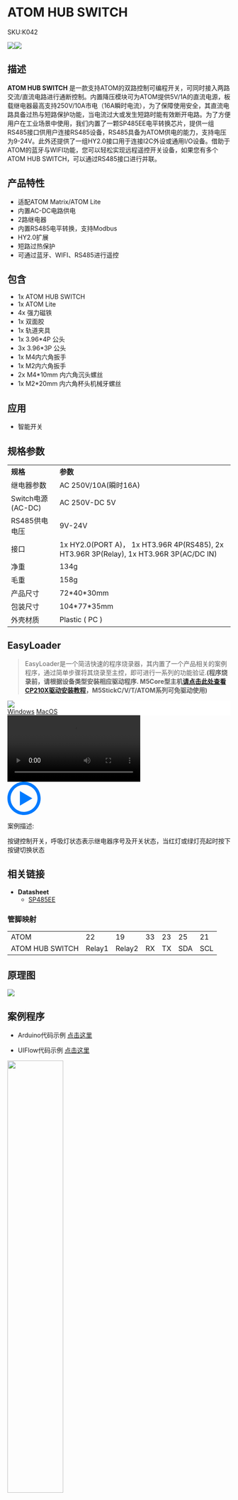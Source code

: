 # ATOM HUB SWITCH

<el-tag effect="plain">SKU:K042</el-tag>

<div class="product_pic"><img src="assets/img/product_pics/atom_base/atomhub_switch/atomswitch.webp"><img src="assets/img/product_pics/atom_base/atomhub_switch/atomswitch_02.webp"></div>

## 描述

**ATOM HUB SWITCH** 是一款支持ATOM的双路控制可编程开关，可同时接入两路交流/直流电路进行通断控制。内置降压模块可为ATOM提供5V/1A的直流电源，板载继电器最高支持250V/10A市电（16A瞬时电流），为了保障使用安全，其直流电路具备过热与短路保护功能，当电流过大或发生短路时能有效断开电路。为了方便用户在工业场景中使用，我们内置了一颗SP485EE电平转换芯片，提供一组RS485接口供用户连接RS485设备，RS485具备为ATOM供电的能力，支持电压为9-24V。此外还提供了一组HY2.0接口用于连接I2C外设或通用I/O设备。借助于ATOM的蓝牙与WIFI功能，您可以轻松实现远程遥控开关设备，如果您有多个ATOM HUB SWITCH，可以通过RS485接口进行并联。

## 产品特性

- 适配ATOM Matrix/ATOM Lite
- 内置AC-DC电路供电
- 2路继电器
- 内置RS485电平转换，支持Modbus
- HY2.0扩展
- 短路过热保护
- 可通过蓝牙、WIFI、RS485进行遥控

## 包含

- 1x ATOM HUB SWITCH
- 1x ATOM Lite
- 4x 强力磁铁 
- 1x 双面胶
- 1x 轨道夹具
- 1x 3.96*4P 公头
- 3x 3.96*3P 公头
- 1x M4内六角扳手
- 1x M2内六角扳手
- 2x M4*10mm 内六角沉头螺丝
- 1x M2*20mm 内六角杯头机械牙螺丝

## 应用

- 智能开关

## 规格参数

<table>
   <tr style="font-weight:bold">
      <td>规格</td>
      <td>参数</td>
   </tr>
   <tr>
      <td>继电器参数</td>
      <td>AC 250V/10A(瞬时16A)</td>
   </tr>
   <tr>
      <td>Switch电源(AC-DC)</td>
      <td>AC 250V-DC 5V</td>
   </tr>
   <tr>
      <td>RS485供电电压</td>
      <td>9V-24V</td>
   </tr>
   <tr>
      <td>接口</td>
      <td>1x HY2.0(PORT A)， 1x HT3.96R 4P(RS485), 2x HT3.96R 3P(Relay), 1x HT3.96R 3P(AC/DC IN)</td>
   </tr>
   <tr>
      <td>净重</td>
      <td>134g</td>
   </tr>
   <tr>
      <td>毛重</td>
      <td>158g</td>
   </tr>
   <tr>
      <td>产品尺寸</td>
      <td>72*40*30mm</td>
   </tr>
   <tr>
      <td>包装尺寸</td>
      <td>104*77*35mm</td>
   </tr>
   <tr>
      <td>外壳材质</td>
      <td>Plastic ( PC )</td>
   </tr>
 </table>

## EasyLoader

>EasyLoader是一个简洁快速的程序烧录器，其内置了一个产品相关的案例程序，通过简单步骤将其烧录至主控，即可进行一系列的功能验证.**(程序烧录前，请根据设备类型安装相应驱动程序. M5Core型主机[请点击此处查看CP210X驱动安装教程](zh_CN/arduino/arduino_development?id=安装串口驱动)，M5StickC/V/T/ATOM系列可免驱动使用)**

<div class="easyloader-box">
    <div style="background-color:white;">
        <div><img src="https://m5stack.oss-cn-shenzhen.aliyuncs.com/image/easyloader_intro.webp"></div>
        <div class="easyloader-btn">
            <a href="https://m5stack.oss-cn-shenzhen.aliyuncs.com/EasyLoader/Windows/ATOM_BASE/EasyLoader_AtomHubSwitch.exe">Windows</a>
            <a href="https://m5stack.oss-cn-shenzhen.aliyuncs.com/EasyLoader/MacOS/ATOM_BASE/EasyLoader_AtomHubSwitch.dmg">MacOS</a>
        </div>
    </div>
    <div>
        <video id="example_video" controls>
            <source src="https://m5stack.oss-cn-shenzhen.aliyuncs.com/video/Product_example_video/AtomBase/AtomSwitch.mp4" type="video/mp4">
        </video>
        <div class="easyloader-mask">
        <a>
            <svg id="play-btn" t="1583228776634" class="icon" viewBox="0 0 1024 1024" version="1.1" xmlns="http://www.w3.org/2000/svg" p-id="4152" width="75" height="75"><path d="M512 0C229.216 0 0 229.216 0 512s229.216 512 512 512 512-229.216 512-512S794.784 0 512 0z m0 928C282.24 928 96 741.76 96 512S282.24 96 512 96s416 186.24 416 416-186.24 416-416 416zM384 288l384 224-384 224z" p-id="4153" fill="#007aff"></path></svg></a>
            <p>案例描述:</p>
            <p>按键控制开关，呼吸灯状态表示继电器序号及开关状态，当红灯或绿灯亮起时按下按键切换状态</p>
        </div>
    </div>
</div>

## 相关链接

-  **Datasheet** 
    - [SP485EE](https://m5stack.oss-cn-shenzhen.aliyuncs.com/resource/docs/datasheet/hat/SP485EEN_en.pdf)

### 管脚映射

<table>
 <tr><td>ATOM</td><td>22</td><td>19</td><td>33</td><td>23</td><td>25</td><td>21</td></tr>
 <tr><td>ATOM HUB SWITCH</td><td>Relay1</td><td>Relay2</td><td>RX</td><td>TX</td><td>SDA</td><td>SCL</td></tr>
</table>

## 原理图

<img src="assets/img/product_pics/atom_base/atomhub_switch/atomswitch_sch.webp">

## 案例程序

- Arduino代码示例 [点击这里](https://github.com/m5stack/M5-ProductExampleCodes/tree/master/AtomBase/AtomHubSwitch/AtomHubSwitch)

- UIFlow代码示例 [点击这里](https://github.com/m5stack/M5-ProductExampleCodes/tree/master/AtomBase/AtomHubSwitch/UIFlow)

<img src="assets/img/product_pics/atom_base/atomhub_switch/uiflow_atomswitch.webp" width = "50%">

<script>

   var purchase_link = 'https://m5stack.com/collections/m5-atom/products/atom-hub-switch-kit';

   anchor_search(purchase_link);
   scrollFunc();

</script>